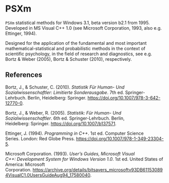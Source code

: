 # PSXm

`PSXm` statistical methods for Windows 3.1, beta version b2.1 from 1995. Developed in MS Visual C++ 1.0 (see Microsoft Corporation, 1993, also e.g. Ettinger, 1994).

Designed for the application of the fundamental and most important mathematical-statistical and probabilistic methods in the context of scientific psychology, in the field of research and diagnostics, see e.g. Bortz & Weber (2005), Bortz & Schuster (2010), respectively.

## References

Bortz, J., & Schuster, C. (2010). *Statistik Für Human- Und Sozialwissenschaftler: Limitierte Sonderausgabe*. 7th ed. Springer-Lehrbuch. Berlin, Heidelberg: Springer. https://doi.org/10.1007/978-3-642-12770-0.

Bortz, J., & Weber, R. (2005). *Statistik: Für Human- Und Sozialwissenschaftler*. 6th ed. Springer-Lehrbuch. Berlin, Heidelberg: Springer. https://doi.org/10.1007/b137571.

Ettinger, J. (1994). *Programming in C++*. 1st ed. Computer Science Series. London: Red Globe Press. https://doi.org/10.1007/978-1-349-23304-5.

Microsoft Corporation. (1993). *User’s Guides, Microsoft Visual C++: Development System for Windows Version 1.0*. 1st ed. United States of America: Microsoft Corporation. https://archive.org/details/bitsavers_microsoftv93DB611530894VisualC1.0UsersGuideAug94_17580040.
